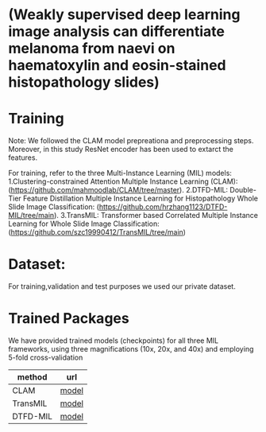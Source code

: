 # (Weakly supervised deep learning image analysis can differentiate melanoma from naevi on haematoxylin and eosin-stained histopathology slides)

Training
====
Note: We followed the CLAM model prepreationa and preprocessing steps. Moreover, in this study ResNet encoder has been used to extarct the features.

For training, refer to the three Multi-Instance Learning (MIL) models:
1.Clustering-constrained Attention Multiple Instance Learning (CLAM): (https://github.com/mahmoodlab/CLAM/tree/master).
2.DTFD-MIL: Double-Tier Feature Distillation Multiple Instance Learning for Histopathology Whole Slide Image Classification: (https://github.com/hrzhang1123/DTFD-MIL/tree/main).
3.TransMIL: Transformer based Correlated Multiple Instance Learning for Whole Slide Image Classification: (https://github.com/szc19990412/TransMIL/tree/main)

Dataset:
====
For training,validation and test purposes we used our private dataset.

Trained Packages
====
We have provided trained models (checkpoints) for all three MIL frameworks, using three magnifications (10x, 20x, and 40x) and employing 5-fold cross-validation

| method | url |
|-------------------|---------------------------------------|
| CLAM  | [model](https://drive.google.com/file/d/11xwankCL-vCYEC4xrhIP5YZtMRPSqJhK/view?usp=drive_link) |
| TransMIL|  [model](https://drive.google.com/file/d/1xGhTiw0wZD5t08SstjrJbvRJU2jhA-bQ/view?usp=drive_link) | 
| DTFD-MIL|  [model](https://drive.google.com/file/d/1GQjKblX3OaNQSlVMCtaLliVhRpVO4Zif/view?usp=drive_link) |
 
